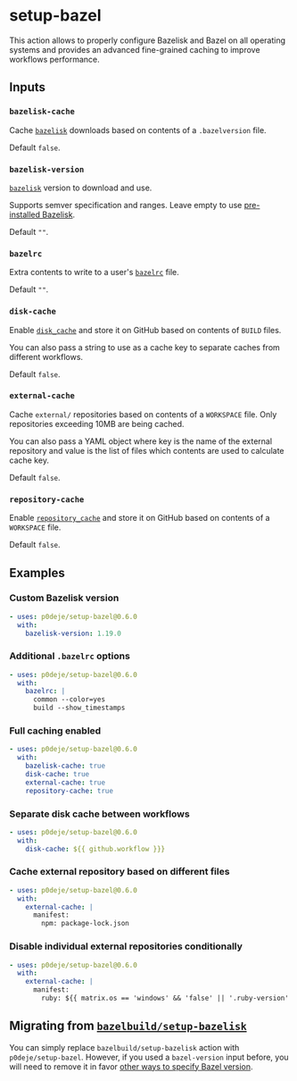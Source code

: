 # setup-bazel

This action allows to properly configure Bazelisk and Bazel on all operating systems
and provides an advanced fine-grained caching to improve workflows performance.

## Inputs

### `bazelisk-cache`

Cache [`bazelisk`][1] downloads based on contents of a `.bazelversion` file.

Default `false`.

### `bazelisk-version`

[`bazelisk`][1] version to download and use.

Supports semver specification and ranges.
Leave empty to use [pre-installed Bazelisk][8].

Default `""`.

### `bazelrc`

Extra contents to write to a user's [`bazelrc`][4] file.

Default `""`.

### `disk-cache`

Enable [`disk_cache`][2] and store it on GitHub based on contents of `BUILD` files.

You can also pass a string to use as a cache key to separate caches from different workflows.

Default `false`.

### `external-cache`

Cache `external/` repositories based on contents of a `WORKSPACE` file.
Only repositories exceeding 10MB are being cached.

You can also pass a YAML object where key is the name of the external repository
and value is the list of files which contents are used to calculate cache key.

Default `false`.

### `repository-cache`

Enable [`repository_cache`][3] and store it on GitHub based on contents of a `WORKSPACE` file.

Default `false`.

## Examples

### Custom Bazelisk version

```yaml
- uses: p0deje/setup-bazel@0.6.0
  with:
    bazelisk-version: 1.19.0
```

### Additional `.bazelrc` options

```yaml
- uses: p0deje/setup-bazel@0.6.0
  with:
    bazelrc: |
      common --color=yes
      build --show_timestamps
```

### Full caching enabled

```yaml
- uses: p0deje/setup-bazel@0.6.0
  with:
    bazelisk-cache: true
    disk-cache: true
    external-cache: true
    repository-cache: true
```

### Separate disk cache between workflows

```yaml
- uses: p0deje/setup-bazel@0.6.0
  with:
    disk-cache: ${{ github.workflow }}}
```

### Cache external repository based on different files

```yaml
- uses: p0deje/setup-bazel@0.6.0
  with:
    external-cache: |
      manifest:
        npm: package-lock.json
```

### Disable individual external repositories conditionally

```yaml
- uses: p0deje/setup-bazel@0.6.0
  with:
    external-cache: |
      manifest:
        ruby: ${{ matrix.os == 'windows' && 'false' || '.ruby-version' }}
```

## Migrating from [`bazelbuild/setup-bazelisk`][6]

You can simply replace `bazelbuild/setup-bazelisk` action with `p0deje/setup-bazel`.
However, if you used a `bazel-version` input before, you will need to remove it in favor
[other ways to specify Bazel version][7].


[1]: https://github.com/bazelbuild/bazelisk
[2]: https://bazel.build/remote/caching#disk-cache
[3]: https://docs-staging.bazel.build/2338/versions/main/guide.html#the-repository-cache
[4]: https://bazel.build/run/bazelrc
[5]: https://docs.github.com/en/actions/learn-github-actions/contexts#github-context
[6]: https://github.com/bazelbuild/setup-bazelisk
[7]: https://github.com/bazelbuild/bazelisk/blob/master/README.md#how-does-bazelisk-know-which-bazel-version-to-run
[8]: https://github.com/actions/runner-images/pull/490